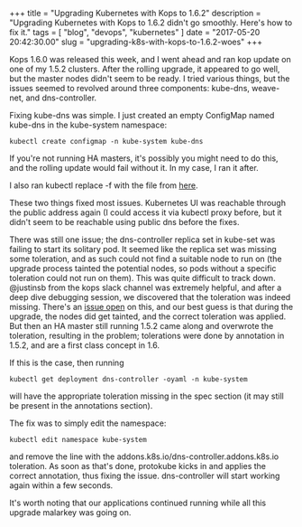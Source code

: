 
+++
title = "Upgrading Kubernetes with Kops to 1.6.2"
description = "Upgrading Kubernetes with Kops to 1.6.2 didn't go smoothly. Here's how to fix it."
tags = [ "blog", "devops", "kubernetes" ]
date = "2017-05-20 20:42:30.00"
slug = "upgrading-k8s-with-kops-to-1.6.2-woes"
+++

Kops 1.6.0 was released this week, and I went ahead and ran kop update on one of my 1.5.2 clusters. After the rolling upgrade, it appeared to go well, but the master nodes didn't seem to be ready. I tried various things, but the issues seemed to revolved around three components: kube-dns, weave-net, and dns-controller. 

Fixing kube-dns was simple. I just created an empty ConfigMap named kube-dns in the kube-system namespace:

```
kubectl create configmap -n kube-system kube-dns
```

If you're not running HA masters, it's possibly you might need to do this, and the rolling update would fail without it. In my case, I ran it after.

I also ran kubectl replace -f with the file from [here](https://github.com/kubernetes/kops/blob/5fe50e0764405e892ab297b9f9a22459b6c7c62b/upup/models/cloudup/resources/addons/networking.weave/k8s-1.6.yaml).

These two things fixed most issues. Kubernetes UI was reachable through the public address again (I could access it via kubectl proxy before, but it didn't seem to be reachable using public dns before the fixes. 

There was still one issue; the dns-controller replica set in kube-set was failing to start its solitary pod. It seemed like the replica set was missing some toleration, and as such could not find a suitable node to run on (the upgrade process tainted the potential nodes, so pods without a specific toleration could not run on them). This was quite difficult to track down. @justinsb from the kops slack channel was extremely helpful, and after a deep dive debugging session, we discovered that the toleration was indeed missing. There's an [issue open](https://github.com/kubernetes/kops/issues/2594) on this, and our best guess is that during the upgrade, the nodes did get tainted, and the correct toleration was applied. But then an HA master still running 1.5.2 came along and overwrote the toleration, resulting in the problem; tolerations were done by annotation in 1.5.2, and are a first class concept in 1.6. 

If this is the case, then running

```
kubectl get deployment dns-controller -oyaml -n kube-system
```
will have the appropriate toleration missing in the spec section (it may still be present in the annotations section). 

The fix was to simply edit the namespace:

```
kubectl edit namespace kube-system
```

and remove the line with the addons.k8s.io/dns-controller.addons.k8s.io toleration. As soon as that's done, protokube kicks in and applies the correct annotation, thus fixing the issue. dns-controller will start working again within a few seconds. 

It's worth noting that our applications continued running while all this upgrade malarkey was going on. 
